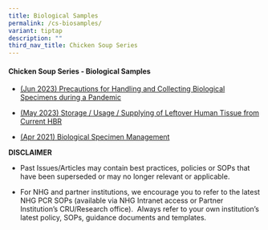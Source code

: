 ```yaml
---
title: Biological Samples
permalink: /cs-biosamples/
variant: tiptap
description: ""
third_nav_title: Chicken Soup Series
---
```

<h4><strong>Chicken Soup Series - Biological Samples</strong></h4>
<p></p>
<ul data-tight="true" class="tight">
<li>
<p><a href="/files/Training Files 2CS/(01) Biological Samples/Jun_23__Precautions_for_Handling_and_Collecting_Biological_Specimens_during_a_Pandemic.pdf" rel="noopener noreferrer nofollow" target="_blank">(Jun 2023) Precautions for Handling and Collecting Biological Specimens during a Pandemic</a>
</p>
</li>
<li>
<p><a href="/files/Training Files 2CS/(01) Biological Samples/May_23__Storage_Usage_Supplying_of_Leftover_Human_Tissue_from_Current_HBR.pdf" rel="noopener noreferrer nofollow" target="_blank">(May 2023) Storage / Usage / Supplying of Leftover Human Tissue from Current HBR</a>
</p>
</li>
<li>
<p><a href="/files/Training Files 2CS/(01) Biological Samples/Apr_21__Biological_Specimen_Management.pdf" rel="noopener noreferrer nofollow" target="_blank">(Apr 2021) Biological Specimen Management</a>
</p>
</li>
</ul>
<p></p>
<p></p>
<p></p>
<p></p>
<p><strong>DISCLAIMER</strong>
</p>
<ul data-tight="true" class="tight">
<li>
<p>Past Issues/Articles may contain best practices, policies or SOPs that
have been superseded or may no longer relevant or applicable.</p>
</li>
<li>
<p>For NHG and partner institutions, we encourage you to refer to the latest
NHG PCR SOPs (available via NHG Intranet access or Partner Institution’s
CRU/Research office).&nbsp; Always refer to your own institution’s latest
policy, SOPs, guidance documents and templates.</p>
</li>
</ul>
<p></p>